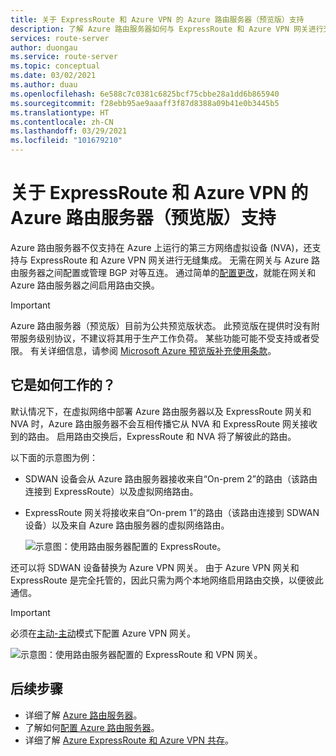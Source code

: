 ```yaml
---
title: 关于 ExpressRoute 和 Azure VPN 的 Azure 路由服务器（预览版）支持
description: 了解 Azure 路由服务器如何与 ExpressRoute 和 Azure VPN 网关进行交互。
services: route-server
author: duongau
ms.service: route-server
ms.topic: conceptual
ms.date: 03/02/2021
ms.author: duau
ms.openlocfilehash: 6e588c7c0381c6825bcf75cbbe28a1dd6b865940
ms.sourcegitcommit: f28ebb95ae9aaaff3f87d8388a09b41e0b3445b5
ms.translationtype: HT
ms.contentlocale: zh-CN
ms.lasthandoff: 03/29/2021
ms.locfileid: "101679210"
---
```

# <a name="about-azure-route-server-preview-support-for-expressroute-and-azure-vpn"></a>关于 ExpressRoute 和 Azure VPN 的 Azure 路由服务器（预览版）支持

Azure 路由服务器不仅支持在 Azure 上运行的第三方网络虚拟设备 (NVA)，还支持与 ExpressRoute 和 Azure VPN 网关进行无缝集成。 无需在网关与 Azure 路由服务器之间配置或管理 BGP 对等互连。 通过简单的[配置更改](quickstart-configure-route-server-powershell.md#route-exchange)，就能在网关和 Azure 路由服务器之间启用路由交换。

> [!IMPORTANT]
> Azure 路由服务器（预览版）目前为公共预览版状态。
> 此预览版在提供时没有附带服务级别协议，不建议将其用于生产工作负荷。 某些功能可能不受支持或者受限。
> 有关详细信息，请参阅 [Microsoft Azure 预览版补充使用条款](https://azure.microsoft.com/support/legal/preview-supplemental-terms/)。

## <a name="how-does-it-work"></a>它是如何工作的？

默认情况下，在虚拟网络中部署 Azure 路由服务器以及 ExpressRoute 网关和 NVA 时，Azure 路由服务器不会互相传播它从 NVA 和 ExpressRoute 网关接收到的路由。 启用路由交换后，ExpressRoute 和 NVA 将了解彼此的路由。

以下面的示意图为例：

* SDWAN 设备会从 Azure 路由服务器接收来自“On-prem 2”的路由（该路由连接到 ExpressRoute）以及虚拟网络路由。

* ExpressRoute 网关将接收来自“On-prem 1”的路由（该路由连接到 SDWAN 设备）以及来自 Azure 路由服务器的虚拟网络路由。

    ![示意图：使用路由服务器配置的 ExpressRoute。](./media/expressroute-vpn-support/expressroute-with-route-server.png)

还可以将 SDWAN 设备替换为 Azure VPN 网关。 由于 Azure VPN 网关和 ExpressRoute 是完全托管的，因此只需为两个本地网络启用路由交换，以便彼此通信。

> [!IMPORTANT] 
> 必须在[主动-主动](../vpn-gateway/vpn-gateway-activeactive-rm-powershell.md)模式下配置 Azure VPN 网关。
>

![示意图：使用路由服务器配置的 ExpressRoute 和 VPN 网关。](./media/expressroute-vpn-support/expressroute-and-vpn-with-route-server.png)

## <a name="next-steps"></a>后续步骤

- 详细了解 [Azure 路由服务器](route-server-faq.md)。
- 了解如何[配置 Azure 路由服务器](quickstart-configure-route-server-powershell.md)。
- 详细了解 [Azure ExpressRoute 和 Azure VPN 共存](../expressroute/expressroute-howto-coexist-resource-manager.md)。
